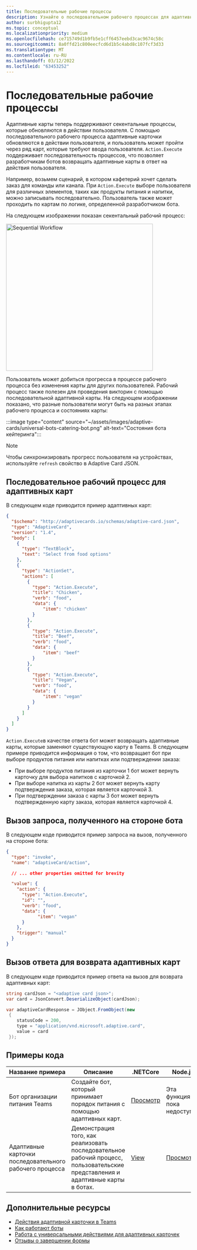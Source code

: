 ```yaml
---
title: Последовательные рабочие процессы
description: Узнайте о последовательном рабочего процессах для адаптивных карт с помощью универсальных действий с примерами кода
author: surbhigupta12
ms.topic: conceptual
ms.localizationpriority: medium
ms.openlocfilehash: ce715749d1b9fb5e1cff6457eebd3cac9674c58c
ms.sourcegitcommit: 8a0ffd21c800eecfcd6d1b5c4abd8c107fcf3d33
ms.translationtype: MT
ms.contentlocale: ru-RU
ms.lasthandoff: 03/12/2022
ms.locfileid: "63453252"
---
```

# <a name="sequential-workflows"></a>Последовательные рабочие процессы

Адаптивные карты теперь поддерживают секентальные процессы, которые обновляются в действии пользователя. С помощью последовательного рабочего процесса адаптивные карточки обновляются в действии пользователя, и пользователь может пройти через ряд карт, которые требуют ввода пользователя. `Action.Execute` поддерживает последовательность процессов, что позволяет разработчикам ботов возвращать адаптивные карты в ответ на действия пользователя.

Например, возьмем сценарий, в котором кафетерий хочет сделать заказ для команды или канала. При `Action.Execute` выборе пользователя для различных элементов, таких как продукты питания и напитки, можно записывать последовательно. Пользователь также может проходить по картам по логике, определенной разработчиком бота. <br/>

На следующем изображении показан секентальный рабочий процесс:

<img src="~/assets/images/bots/sequentialWorkflow.gif" alt="Sequential Workflow" width="400"/>

Пользователь может добиться прогресса в процессе рабочего процесса без изменения карты для других пользователей. Рабочий процесс также полезен для проведения викторин с помощью последовательной адаптивной карты. На следующем изображении показано, что разные пользователи могут быть на разных этапах рабочего процесса и состояниях карты:

:::image type="content" source="~/assets/images/adaptive-cards/universal-bots-catering-bot.png" alt-text="Состояния бота кейтеринга":::

> [!NOTE]
> Чтобы синхронизировать прогресс пользователя на устройствах, используйте `refresh` свойство в Adaptive Card JSON.

## <a name="sequential-workflow-for-adaptive-cards"></a>Последовательное рабочий процесс для адаптивных карт

В следующем коде приводится пример адаптивных карт:

```JSON
{
  "$schema": "http://adaptivecards.io/schemas/adaptive-card.json",
  "type": "AdaptiveCard",
  "version": "1.4",
  "body": [
    {
      "type": "TextBlock",
      "text": "Select from food options"
    },
    { 
      "type": "ActionSet",
      "actions": [
        {
          "type": "Action.Execute",
          "title": "Chicken",
          "verb": "food",
          "data": {
              "item": "chicken"
          }
        },
        {
          "type": "Action.Execute",
          "title": "Beef",
          "verb": "food",
          "data": {
              "item": "beef"
          }
        },
        {
          "type": "Action.Execute",
          "title": "Vegan",
          "verb": "food",
          "data": {
              "item": "vegan"
          }
        }
      ]
    }
  ]
}
```

`Action.Execute`в качестве ответа бот может возвращать адаптивные карты, которые заменяют существующую карту в Teams.
В следующем примере приводится информация о том, что возвращает бот при выборе продуктов питания или напитках или подтверждении заказа:

* При выборе продуктов питания из карточки 1 бот может вернуть карточку для выбора напитков с карточкой 2.
* При выборе напитка из карты 2 бот может вернуть карту подтверждения заказа, которая является карточкой 3.
* При подтверждении заказа с карты 3 бот может вернуть подтвержденную карту заказа, которая является карточкой 4.

## <a name="invoke-request-received-on-bot-side"></a>Вызов запроса, полученного на стороне бота

В следующем коде приводится пример запроса на вызов, полученного на стороне бота:

```JSON
{ 
  "type": "invoke",
  "name": "adaptiveCard/action",

  // ... other properties omitted for brevity

  "value": { 
    "action": { 
      "type": "Action.Execute", 
      "id": "", 
      "verb": "food",
      "data": { 
            "item": "vegan"
      } 
    },
    "trigger": "manual" 
  }
}
```

## <a name="invoke-response-to-return-adaptive-cards"></a>Вызов ответа для возврата адаптивных карт

В следующем коде приводится пример ответа на вызов для возврата адаптивных карт:

```C#
string cardJson = "<adaptive card json>";
var card = JsonConvert.DeserializeObject(cardJson);

var adaptiveCardResponse = JObject.FromObject(new
 {
    statusCode = 200,
    type = "application/vnd.microsoft.adaptive.card",
    value = card
 });
```

## <a name="code-samples"></a>Примеры кода

|Название примера | Описание | .NETCore | Node.js |
|----------------|-----------------|--------------|--------------|
| Бот организации питания Teams | Создайте бот, который принимает порядок питания с помощью адаптивных карт. |[Просмотр](https://github.com/OfficeDev/Microsoft-Teams-Samples/tree/main/samples/bot-teams-catering/csharp)| Эта функция пока недоступна |
| Адаптивные карточки последовательного рабочего процесса | Демонстрация того, как реализовать последовательное рабочий процесс, пользовательские представления и адаптивные карты в ботах. | [View](https://github.com/OfficeDev/Microsoft-Teams-Samples/tree/main/samples/bot-sequential-flow-adaptive-cards/csharp) | [Просмотр](https://github.com/OfficeDev/Microsoft-Teams-Samples/tree/main/samples/bot-sequential-flow-adaptive-cards/nodejs) |

## <a name="see-also"></a>Дополнительные ресурсы

* [Действия адаптивной карточки в Teams](~/task-modules-and-cards/cards/cards-actions.md#adaptive-cards-actions)
* [Как работают боты](/azure/bot-service/bot-builder-basics?view=azure-bot-service-4.0&preserve-view=true)
* [Работа с универсальными действиями для адаптивных карточек](Work-with-universal-actions-for-adaptive-cards.md)
* [Отзывы о завершении формы](~/bots/how-to/conversations/conversation-messages.md#form-completion-feedback)
